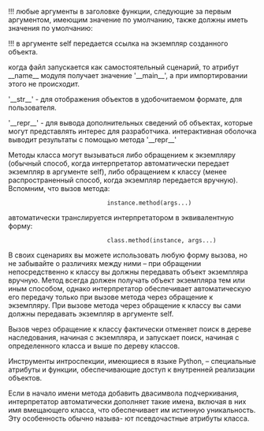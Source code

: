 !!! любые аргументы в заголовке функции, следующие за первым аргументом, имеющим значение по умолчанию, также должны иметь значения по умолчанию:

!!! в аргументе self передается ссылка на экземпляр созданного объекта.

когда файл запускается как самостоятельный сценарий, то атрибут \_\_name\_\_ модуля получает значение '\_\_main\_\_', а при импортировании этого не происходит.

'\_\_str\_\_' - для отображения объектов в удобочитаемом формате, для пользователя.

'\_\_repr\_\_' - для вывода дополнительных сведений об объектах, которые могут представлять интерес для разработчика.
интерактивная оболочка выводит результаты с помощью метода '\_\_repr\_\_'

Методы класса могут вызываться либо обращением к экземпляру (обычный способ, когда интерпретатор автоматически передает экземпляр в аргументе self), либо обращением к классу (менее распространенный способ, когда экземпляр передается вручную).
Вспомним, что вызов метода:
                            
                                instance.method(args...)

автоматически транслируется интерпретатором в эквивалентную форму:

                                class.method(instance, args...)

В своих сценариях вы можете использовать любую форму вызова, но не забывайте о различиях между ними – при обращении непосредственно к классу вы должны передавать объект экземпляра вручную. Метод всегда должен получать объект экземпляра тем или иным способом, однако интерпретатор обеспечивает автоматическую его передачу только при вызове метода через обращение к экземпляру. При вызове метода через обращение к классу вы сами должны передавать экземпляр в аргументе self.

Вызов через обращение к классу фактически отменяет поиск в дереве наследования, начиная с экземпляра, и запускает поиск, начиная с определенного класса и выше по дереву классов.

Инструменты интроспекции, имеющиеся в языке Python, – специальные атрибуты и функции, обеспечивающие доступ к внутренней реализации объектов.

Если в начало имени метода добавить двасимвола подчеркивания, интерпретатор автоматически дополняет такие имена, включая в них имя вмещающего класса, что обеспечивает им истинную уникальность. Эту особенность обычно называ-
ют псевдочастные атрибуты класса.